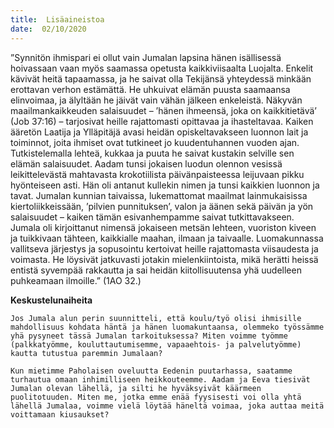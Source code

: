 ```yaml
---
title:  Lisäaineistoa
date:  02/10/2020
---
```


”Synnitön ihmispari ei ollut vain Jumalan lapsina hänen isällisessä hoivassaan vaan myös saamassa opetusta kaikkiviisaalta Luojalta. Enkelit kävivät heitä tapaamassa, ja he saivat olla Tekijänsä yhteydessä minkään erottavan verhon estämättä. He uhkuivat elämän puusta saamaansa elinvoimaa, ja älyltään he jäivät vain vähän jälkeen enkeleistä. Näkyvän maailmankaikkeuden salaisuudet – ’hänen ihmeensä, joka on kaikkitietävä’ (Job 37:16) – tarjosivat heille rajattomasti opittavaa ja ihasteltavaa. Kaiken ääretön Laatija ja Ylläpitäjä avasi heidän opiskeltavakseen luonnon lait ja toiminnot, joita ihmiset ovat tutkineet jo kuudentuhannen vuoden ajan. Tutkistelemalla lehteä, kukkaa ja puuta he saivat kustakin selville sen elämän salaisuudet. Aadam tunsi jokaisen luodun olennon vesissä leikittelevästä mahtavasta krokotiilista päivänpaisteessa leijuvaan pikku hyönteiseen asti. Hän oli antanut kullekin nimen ja tunsi kaikkien luonnon ja tavat. Jumalan kunnian taivaissa, lukemattomat maailmat lainmukaisissa kiertoliikkeissään, ’pilvien punnituksen’, valon ja äänen sekä päivän ja yön salaisuudet – kaiken tämän esivanhempamme saivat tutkittavakseen. Jumala oli kirjoittanut nimensä jokaiseen metsän lehteen, vuoriston kiveen ja tuikkivaan tähteen, kaikkialle maahan, ilmaan ja taivaalle. Luomakunnassa vallitseva järjestys ja sopusointu kertoivat heille rajattomasta viisaudesta ja voimasta. He löysivät jatkuvasti jotakin mielenkiintoista, mikä herätti heissä entistä syvempää rakkautta ja sai heidän kiitollisuutensa yhä uudelleen puhkeamaan ilmoille.” (1AO 32.)

**Keskustelunaiheita**

`Jos Jumala alun perin suunnitteli, että koulu/työ olisi ihmisille mahdollisuus kohdata häntä ja hänen luomakuntaansa, olemmeko työssämme yhä pysyneet tässä Jumalan tarkoituksessa? Miten voimme työmme (palkkatyömme, kouluttautumisemme, vapaaehtois- ja palvelutyömme) kautta tutustua paremmin Jumalaan?`

`Kun mietimme Paholaisen oveluutta Eedenin puutarhassa, saatamme turhautua omaan inhimilliseen heikkouteemme. Aadam ja Eeva tiesivät Jumalan olevan lähellä, ja silti he hyväksyivät käärmeen puolitotuuden. Miten me, jotka emme enää fyysisesti voi olla yhtä lähellä Jumalaa, voimme vielä löytää häneltä voimaa, joka auttaa meitä voittamaan kiusaukset?`